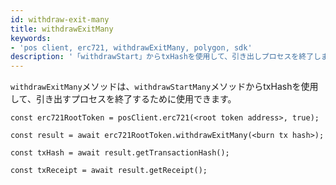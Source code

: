 ```yaml
---
id: withdraw-exit-many
title: withdrawExitMany
keywords:
- 'pos client, erc721, withdrawExitMany, polygon, sdk'
description: '「withdrawStart」からtxHashを使用して、引き出しプロセスを終了します。'
---
```


`withdrawExitMany`メソッドは、`withdrawStartMany`メソッドからtxHashを使用して、引き出すプロセスを終了するために使用できます。

```
const erc721RootToken = posClient.erc721(<root token address>, true);

const result = await erc721RootToken.withdrawExitMany(<burn tx hash>);

const txHash = await result.getTransactionHash();

const txReceipt = await result.getReceipt();

```
